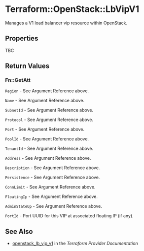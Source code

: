 # Terraform::OpenStack::LbVipV1

Manages a V1 load balancer vip resource within OpenStack.

## Properties

TBC

## Return Values

### Fn::GetAtt

`Region` - See Argument Reference above.

`Name` - See Argument Reference above.

`SubnetId` - See Argument Reference above.

`Protocol` - See Argument Reference above.

`Port` - See Argument Reference above.

`PoolId` - See Argument Reference above.

`TenantId` - See Argument Reference above.

`Address` - See Argument Reference above.

`Description` - See Argument Reference above.

`Persistence` - See Argument Reference above.

`ConnLimit` - See Argument Reference above.

`FloatingIp` - See Argument Reference above.

`AdminStateUp` - See Argument Reference above.

`PortId` - Port UUID for this VIP at associated floating IP (if any).

## See Also

* [openstack_lb_vip_v1](https://www.terraform.io/docs/providers/openstack/r/lb_vip_v1.html) in the _Terraform Provider Documentation_